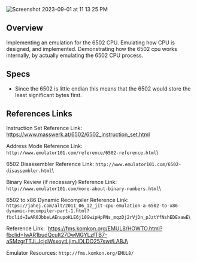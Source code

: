 ![Screenshot 2023-09-01 at 11 13 25 PM](https://github.com/SpinnerX/CPU-Emulator/assets/56617292/61fdc862-4e73-4982-a188-b6eef3f6c043)

## Overview
Implementing an emulation for the 6502 CPU. Emulating how CPU is designed, and implemented. Demonstrating how the 6502 cpu works internally, by actually emulating the 6502 CPU process.


## Specs
- Since the 6502 is little endian this means that the 6502 would store the least significant bytes first. 

## References Links

Instruction Set Reference Link: https://www.masswerk.at/6502/6502_instruction_set.html

Address Mode Reference Link: `http://www.emulator101.com/reference/6502-reference.html`\

6502 Disassembler Reference Link: `http://www.emulator101.com/6502-disassembler.html`\

Binary Review (if necessary) Reference Link: `http://www.emulator101.com/more-about-binary-numbers.html`\

6502 to x86 Dynamic Recompiler Reference Link: `https://jahej.com/alt/2011_06_12_jit-cpu-emulation-a-6502-to-x86-dynamic-recompiler-part-1.html?fbclid=IwAR0JbbeLAEnupoKLE6j10GwipHpPNs_mqzDj2rVjDn_pJztYfNshEDExawE`\

Reference Link: `https://fms.komkon.org/EMUL8/HOWTO.html?fbclid=IwAR1budQcuIt27DwMGYLzfTB7-aSMzgrTTJLJcjdWsxoytLjimJDLDO257sw#LABJ\

Emulator Resources: `http://fms.komkon.org/EMUL8/`
